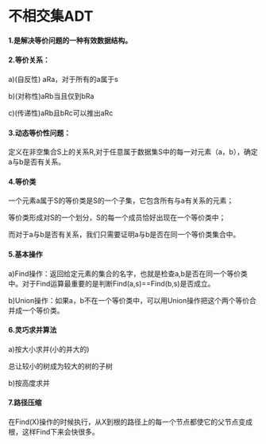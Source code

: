 # 不相交集ADT

#### 1.是解决等价问题的一种有效数据结构。

#### 2.等价关系：

a)(自反性) aRa，对于所有的a属于s

b)(对称性)aRb当且仅到bRa

c)(传递性)aRb且bRc可以推出aRc

#### 3.动态等价性问题：

定义在非空集合S上的关系R,对于任意属于数据集S中的每一对元素（a，b），确定a与b是否有关系。

#### 4.等价类

一个元素a属于S的等价类是S的一个子集，它包含所有与a有关系的元素；

等价类形成对S的一个划分，S的每一个成员恰好出现在一个等价类中；

而对于a与b是否有关系，我们只需要证明a与b是否在同一个等价类集合中。

#### 5.基本操作

a)Find操作：返回给定元素的集合的名字，也就是检查a,b是否在同一个等价类中。对于Find运算最重要的是判断Find(a,s)==Find(b,s)是否成立。

b)Union操作：如果a，b不在一个等价类中，可以用Union操作把这个两个等价合并成一个等价类。

#### 6.灵巧求并算法

a)按大小求并(小的并大的)

总让较小的树成为较大的树的子树

b)按高度求并

#### 7.路径压缩

在Find(X)操作的时候执行，从X到根的路径上的每一个节点都使它的父节点变成根，这样Find下来会快很多。